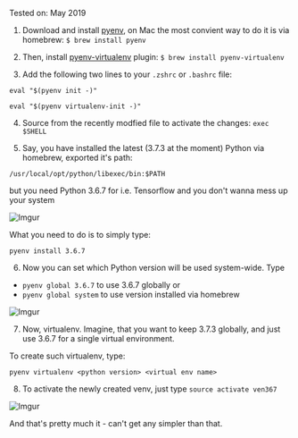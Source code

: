 Tested on: May 2019

1. Download and install [pyenv](https://github.com/pyenv/pyenv), on Mac the most convient way to do it is via homebrew:
`$ brew install pyenv`

2. Then, install [pyenv-virtualenv](https://github.com/pyenv/pyenv-virtualenv) plugin:
`$ brew install pyenv-virtualenv`

3. Add the following two lines to your `.zshrc` or `.bashrc` file:

`eval "$(pyenv init -)"`

`eval "$(pyenv virtualenv-init -)"`

4. Source from the recently modfied file to activate the changes: `exec $SHELL`

5. Say, you have installed the latest (3.7.3 at the moment) Python via homebrew, exported it's path:

`/usr/local/opt/python/libexec/bin:$PATH`

but you need Python 3.6.7 for i.e. Tensorflow and you don't wanna mess up your system

![Imgur](https://i.imgur.com/YgR2cE4.png)

What you need to do is to simply type:

`pyenv install 3.6.7`

6. Now you can set which Python version will be used system-wide. Type 

- `pyenv global 3.6.7` to use 3.6.7 globally or
- `pyenv global system` to use version installed via homebrew

![Imgur](https://i.imgur.com/wVYwaKp.png)

7. Now, virtualenv. Imagine, that you want to keep 3.7.3 globally, and just use 3.6.7 for a single virtual environment. 

To create such virtualenv, type:

`pyenv virtualenv <python version> <virtual env name>`

8. To activate the newly created venv, just type `source activate ven367`

![Imgur](https://i.imgur.com/KIjW5Ny.png)

And that's pretty much it - can't get any simpler than that.
